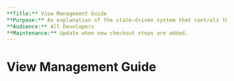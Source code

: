 ```yaml
---
**Title:** View Management Guide
**Purpose:** An explanation of the state-driven system that controls the user's journey through the checkout flow.
**Audience:** All Developers
**Maintenance:** Update when new checkout steps are added.
---
```


# View Management Guide
